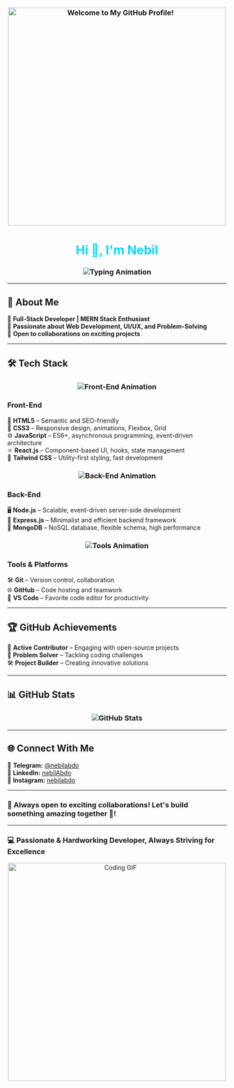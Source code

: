 
<h3 align="center">
  <img src="https://media.giphy.com/media/j2Z2a11DfiPp7wn4jO/giphy.gif" alt="Welcome to My GitHub Profile!" width="500">
</h3>


<style>
  @keyframes slide {
    0% {
      transform: translateX(-100%);
    }
    50% {
      transform: translateX(0);
    }
    100% {
      transform: translateX(100%);
    }
  }
</style>

<h1 align="center" style="color: #00D9FF;">Hi 👋, I'm Nebil</h1>  

<h3 align="center">
  <img src="https://readme-typing-svg.herokuapp.com?font=Fira+Code&duration=2500&pause=1000&color=00D9FF&center=true&vCenter=true&width=550&height=50&lines=Hi+I'm+Nebil,+a+passionate+programmer;I+love+learning+and+building+New+things;MERN+Stack+Developer+in+progress;Always+happy+to+work+with+others;Let's+create+something+amazing+together!;Front-end+lover,+Back-end+explorer;Code.+Learn.+Repeat" alt="Typing Animation">
</h3>

---

## 🌟 About Me  
🔹 **Full-Stack Developer | MERN Stack Enthusiast**  
🎨 **Passionate about Web Development, UI/UX, and Problem-Solving**  
🤝 **Open to collaborations on exciting projects**  

---

## 🛠️ Tech Stack  

<h3 align="center">
  <img src="https://readme-typing-svg.herokuapp.com?font=Fira+Code&duration=2000&pause=1000&color=F7C936&center=true&vCenter=true&width=500&height=50&lines=Front-End;HTML5+%7C+CSS3+%7C+JavaScript;React.js+%7C+Tailwind+CSS" alt="Front-End Animation">
</h3>

### **Front-End**  
🧱 **HTML5** – Semantic and SEO-friendly  
🎨 **CSS3** – Responsive design, animations, Flexbox, Grid  
⚙️ **JavaScript** – ES6+, asynchronous programming, event-driven architecture  
⚛️ **React.js** – Component-based UI, hooks, state management  
🚀 **Tailwind CSS** – Utility-first styling, fast development  

<h3 align="center">
  <img src="https://readme-typing-svg.herokuapp.com?font=Fira+Code&duration=2000&pause=1000&color=FF5733&center=true&vCenter=true&width=500&height=50&lines=Back-End;Node.js+%7C+Express.js+%7C+MongoDB" alt="Back-End Animation">
</h3>

### **Back-End**  
🖥️ **Node.js** – Scalable, event-driven server-side development  
🚏     **Express.js** – Minimalist and efficient backend framework  
🍃 **MongoDB** – NoSQL database, flexible schema, high performance  

<h3 align="center">
  <img src="https://readme-typing-svg.herokuapp.com?font=Fira+Code&duration=2000&pause=1000&color=28F7A3&center=true&vCenter=true&width=500&height=50&lines=Tools+%26+Platforms;Git+%7C+GitHub+%7C+VS+Code" alt="Tools Animation">
</h3>

### **Tools & Platforms**  
🛠 **Git** – Version control, collaboration  
🌐 **GitHub** – Code hosting and teamwork  
📝 **VS Code** – Favorite code editor for productivity  

---

## 🏆 GitHub Achievements  



🚀 **Active Contributor** – Engaging with open-source projects  
🧠 **Problem Solver** – Tackling coding challenges  
🛠️ **Project Builder** – Creating innovative solutions

---

## 📊 GitHub Stats  


  <h3 align="center">
  <img src="https://github-readme-stats.vercel.app/api?username=nebilabdo&show_icons=true&theme=radical&count_private=true&include_all_commits=true" alt="GitHub Stats" />

</h3>


---

## 🌐 Connect With Me  
💬 **Telegram:**  [ @nebilabdo](https://t.me/nebil_abdo)  
🔗 **LinkedIn:**  [nebilAbdo](https://www.linkedin.com/in/nebilabdo)  
📸 **Instagram:** [nebilabdo](https://www.instagram.com/nobleabdo)

---

### 🚀 Always open to exciting collaborations! Let's build something amazing together 🤝!  

---

### 💻 Passionate & Hardworking Developer, Always Striving for Excellence  

<p align="center">
  <img src="https://media.giphy.com/media/qgQUggAC3Pfv687qPC/giphy.gif" width="500" alt="Coding GIF">
</p>
